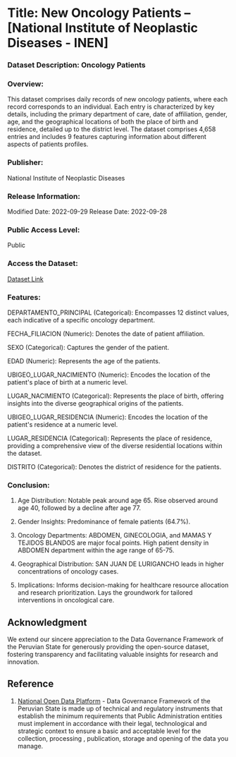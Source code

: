 # Title: New Oncology Patients – [National Institute of Neoplastic Diseases - INEN]

### Dataset Description: Oncology Patients

### Overview: 
This dataset comprises daily records of new oncology patients, where each record corresponds to an individual. Each entry is characterized by key details, including the primary department of care, date of affiliation, gender, age, and the geographical locations of both the place of birth and residence, detailed up to the district level. The dataset comprises 4,658 entries and includes 9 features capturing information about different aspects of patients profiles.

### Publisher: 
National Institute of Neoplastic Diseases

### Release Information:
Modified Date: 2022-09-29
Release Date: 2022-09-28

### Public Access Level:
Public

### Access the Dataset: 
[Dataset Link](https://www.datosabiertos.gob.pe/dataset/pacientes-oncol%C3%B3gicos-nuevos-%E2%80%93-instituto-nacional-de-enfermedades-neopl%C3%A1sicas-inen-0) 

### Features:
DEPARTAMENTO_PRINCIPAL (Categorical): Encompasses 12 distinct values, each indicative of a specific oncology department.

FECHA_FILIACION (Numeric): Denotes the date of patient affiliation.

SEXO (Categorical): Captures the gender of the patient.

EDAD (Numeric): Represents the age of the patients.

UBIGEO_LUGAR_NACIMIENTO (Numeric): Encodes the location of the patient's place of birth at a numeric level.

LUGAR_NACIMIENTO (Categorical): Represents the place of birth, offering insights into the diverse geographical origins of the patients.

UBIGEO_LUGAR_RESIDENCIA (Numeric): Encodes the location of the patient's residence at a numeric level.

LUGAR_RESIDENCIA (Categorical): Represents the place of residence, providing a comprehensive view of the diverse residential locations within the dataset.

DISTRITO (Categorical): Denotes the district of residence for the patients.



### Conclusion:

1. Age Distribution: Notable peak around age 65. Rise observed around age 40, followed by a decline after age 77.

2. Gender Insights: Predominance of female patients (64.7%).

3. Oncology Departments: ABDOMEN, GINECOLOGIA, and MAMAS Y TEJIDOS BLANDOS are major focal points. High patient density in ABDOMEN department within the age range of 65-75.

4. Geographical Distribution: SAN JUAN DE LURIGANCHO leads in higher concentrations of oncology cases.

5. Implications: Informs decision-making for healthcare resource allocation and research prioritization. Lays the groundwork for tailored interventions in oncological care.


## Acknowledgment
We extend our sincere appreciation to the Data Governance Framework of the Peruvian State for generously providing the open-source dataset, fostering transparency and facilitating valuable insights for research and innovation.

## Reference
1. [National Open Data Platform](https://www.datosabiertos.gob.pe/) - Data Governance Framework of the Peruvian State is made up of technical and regulatory instruments that establish the minimum requirements that Public Administration entities must implement in accordance with their legal, technological and strategic context to ensure a basic and acceptable level for the collection, processing , publication, storage and opening of the data you manage.
